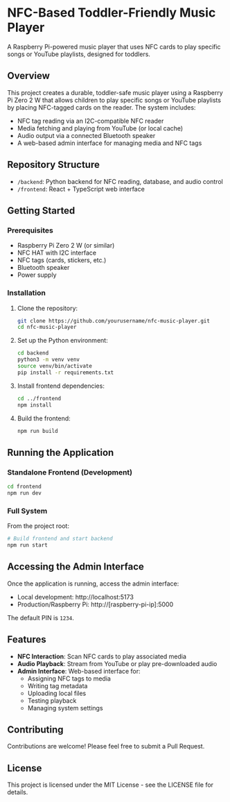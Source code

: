 # NFC-Based Toddler-Friendly Music Player

A Raspberry Pi-powered music player that uses NFC cards to play specific songs or YouTube playlists, designed for toddlers.

## Overview

This project creates a durable, toddler-safe music player using a Raspberry Pi Zero 2 W that allows children to play specific songs or YouTube playlists by placing NFC-tagged cards on the reader. The system includes:

- NFC tag reading via an I2C-compatible NFC reader
- Media fetching and playing from YouTube (or local cache)
- Audio output via a connected Bluetooth speaker
- A web-based admin interface for managing media and NFC tags

## Repository Structure

- `/backend`: Python backend for NFC reading, database, and audio control
- `/frontend`: React + TypeScript web interface

## Getting Started

### Prerequisites

- Raspberry Pi Zero 2 W (or similar)
- NFC HAT with I2C interface
- NFC tags (cards, stickers, etc.)
- Bluetooth speaker
- Power supply

### Installation

1. Clone the repository:
   ```bash
   git clone https://github.com/yourusername/nfc-music-player.git
   cd nfc-music-player
   ```

2. Set up the Python environment:
   ```bash
   cd backend
   python3 -m venv venv
   source venv/bin/activate
   pip install -r requirements.txt
   ```

3. Install frontend dependencies:
   ```bash
   cd ../frontend
   npm install
   ```

4. Build the frontend:
   ```bash
   npm run build
   ```

## Running the Application

### Standalone Frontend (Development)

```bash
cd frontend
npm run dev
```

### Full System

From the project root:

```bash
# Build frontend and start backend
npm run start
```

## Accessing the Admin Interface

Once the application is running, access the admin interface:

- Local development: http://localhost:5173
- Production/Raspberry Pi: http://[raspberry-pi-ip]:5000

The default PIN is `1234`.

## Features

- **NFC Interaction**: Scan NFC cards to play associated media
- **Audio Playback**: Stream from YouTube or play pre-downloaded audio
- **Admin Interface**: Web-based interface for:
  - Assigning NFC tags to media
  - Writing tag metadata
  - Uploading local files
  - Testing playback
  - Managing system settings

## Contributing

Contributions are welcome! Please feel free to submit a Pull Request.

## License

This project is licensed under the MIT License - see the LICENSE file for details.